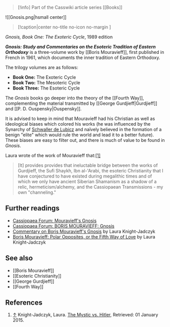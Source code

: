 > [!info] Part of the Casswiki article series [[Books]]

![[Gnosis.png|hsmall center]]
> [!caption|center no-title no-icon no-margin ]
> 
_Gnosis, Book One: The Exoteric Cycle_, 1989 edition

_**Gnosis: Study and Commentaries on the Esoteric Tradition of Eastern Orthodoxy**_ is a three-volume work by [[Boris Mouravieff]], first published in French in 1961, which documents the inner tradition of Eastern Orthodoxy.

The trilogy volumes are as follows:

*   **Book One:** The Exoteric Cycle
*   **Book Two:** The Mesoteric Cycle
*   **Book Three:** The Esoteric Cycle

The _Gnosis_ books go deeper into the theory of the [[Fourth Way]], complementing the material transmitted by [[George Gurdjieff|Gurdjieff]] and [[P. D. Ouspensky|Ouspensky]].

It is advised to keep in mind that Mouravieff had his Christian as well as ideological biases which colored his works (he was influenced by the Synarchy of [Schwaller de Lubicz](http://cassiopaea.org/2010/09/17/schwaller-de-lubicz-and-the-fourth-reich/) and naïvely believed in the formation of a benign "elite" which would rule the world and lead it to a better future). These biases are easy to filter out, and there is much of value to be found in _Gnosis_.

Laura wrote of the work of Mouravieff that:[\[1\]](#cite_note-1)

> \[It\] provides provides that ineluctable bridge between the works of Gurdjieff, the Sufi Shaykh, Ibn al-'Arabi, the esoteric Christianity that I have conjectured to have existed during megalithic times and of which we only have ancient Siberian Shamanism as a shadow of a relic, hermeticism/alchemy, and the Cassiopaean Transmissions - my own "channeling."

Further readings
----------------

*   [Cassiopaea Forum: Mouravieff's Gnosis](https://cassiopaea.org/forum/index.php/topic,3739.0.html)
*   [Cassiopaea Forum: BORIS MOURAVIEFF: Gnosis](https://cassiopaea.org/forum/index.php/topic,5981.0.html)
*   [Commentary on Boris Mouravieff's Gnosis](http://www.cassiopaea.org/cass/mouravieff1.htm) by Laura Knight-Jadczyk
*   [Boris Mouravieff: Polar Opposites, or the Fifth Way of Love](http://www.cassiopaea.org/cass/mouravieff.htm) by Laura Knight-Jadczyk

See also
--------

*   [[Boris Mouravieff]]
*   [[Esoteric Christianity]]
*   [[George Gurdjieff]]
*   [[Fourth Way]]

References
----------

1.  [↑](#cite_ref-1) Knight-Jadczyk, Laura. [The Mystic vs. Hitler](http://cassiopaea.org/2012/02/21/2611/), Retrieved: 01 January 2015.